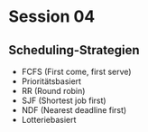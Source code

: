 # Session 04

## Scheduling-Strategien
* FCFS (First come, first serve)
* Prioritätsbasiert
* RR (Round robin)
* SJF (Shortest job first)
* NDF (Nearest deadline first)
* Lotteriebasiert
